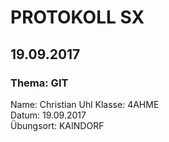 # PROTOKOLL SX
## 19.09.2017
### Thema: GIT
 Name: Christian Uhl
 Klasse: 4AHME  
 Datum: 19.09.2017  
 Übungsort: KAINDORF
 

